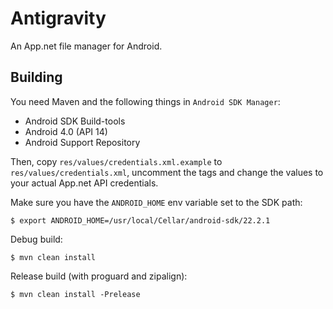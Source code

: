 # Antigravity

An App.net file manager for Android.

## Building

You need Maven and the following things in `Android SDK Manager`:

- Android SDK Build-tools
- Android 4.0 (API 14)
- Android Support Repository

Then, copy `res/values/credentials.xml.example` to `res/values/credentials.xml`, uncomment
the tags and change the values to your actual App.net API credentials.

Make sure you have the `ANDROID_HOME` env variable set to the SDK path:

```shell
$ export ANDROID_HOME=/usr/local/Cellar/android-sdk/22.2.1
```

Debug build:

```shell
$ mvn clean install
```

Release build (with proguard and zipalign):

```shell
$ mvn clean install -Prelease
```
